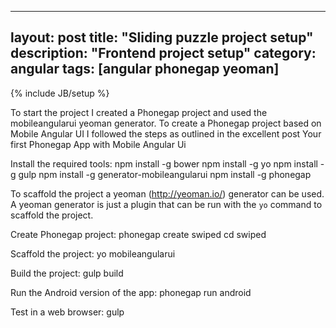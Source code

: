 

---
layout: post
title: "Sliding puzzle project setup"
description: "Frontend project setup"
category: angular
tags: [angular phonegap yeoman]
---
{% include JB/setup %}

To start the project I created a Phonegap project and used the mobileangularui yeoman generator. To create a Phonegap project based on Mobile Angular UI I followed the steps as outlined in the excellent post <href a="http://mobileangularui.com/blog/your-first-phonegap-app-with-mobile-angular-ui/">Your first Phonegap App with Mobile Angular Ui</a>

Install the required tools:
npm install -g bower 
npm install -g yo 
npm install -g gulp 
npm install -g generator-mobileangularui 
npm install -g phonegap

To scaffold the project a yeoman (http://yeoman.io/) generator can be used. A yeoman generator is just a plugin that can be run with the `yo` command to scaffold the project.

Create Phonegap project:
phonegap create swiped
cd swiped

Scaffold the project: yo mobileangularui

Build the project: gulp build

Run the Android version of the app: phonegap run android

Test in a web browser: gulp
